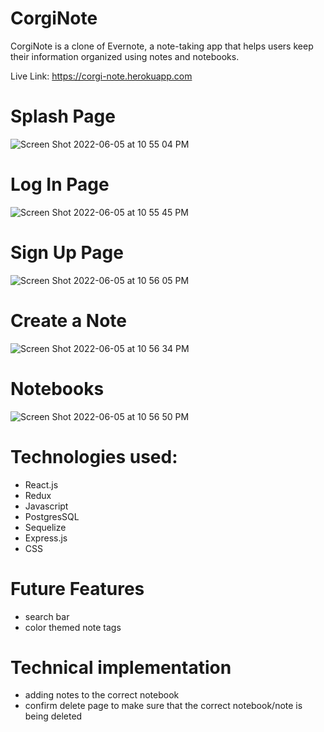 # CorgiNote 

CorgiNote is a clone of Evernote, a note-taking app that helps users keep their information organized using notes and notebooks. 


Live Link: https://corgi-note.herokuapp.com

# Splash Page
![Screen Shot 2022-06-05 at 10 55 04 PM](https://user-images.githubusercontent.com/99014726/172103371-befdc636-90ba-4482-bb16-0ac724c2d95d.png)


# Log In Page
![Screen Shot 2022-06-05 at 10 55 45 PM](https://user-images.githubusercontent.com/99014726/172103472-a4a7dfdf-4dd0-4a85-a5d7-6f538f1d05a0.png)


# Sign Up Page
![Screen Shot 2022-06-05 at 10 56 05 PM](https://user-images.githubusercontent.com/99014726/172103525-9dbf1ca1-bd41-41e5-a825-38eccaf1d2ab.png)


# Create a Note
![Screen Shot 2022-06-05 at 10 56 34 PM](https://user-images.githubusercontent.com/99014726/172103584-338c9abb-d8ee-4f9b-b451-48976834de64.png)


# Notebooks
![Screen Shot 2022-06-05 at 10 56 50 PM](https://user-images.githubusercontent.com/99014726/172103620-9d67970f-0d09-4811-b40f-d8ceea40662f.png)


# Technologies used:
- React.js
- Redux
- Javascript
- PostgresSQL
- Sequelize
- Express.js
- CSS

# Future Features
- search bar
- color themed note tags

# Technical implementation
- adding notes to the correct notebook
- confirm delete page to make sure that the correct notebook/note is being deleted
